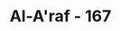 ---
title: "Al-A'raf - 167"
no: 167
arabic_no: ١٦٧
ayah: وَاِذْ تَاَذَّنَ رَبُّكَ لَيَبْعَثَنَّ عَلَيْهِمْ اِلٰى يَوْمِ الْقِيٰمَةِ مَنْ يَّسُوْمُهُمْ سُوْۤءَ الْعَذَابِۗ اِنَّ رَبَّكَ لَسَرِيْعُ الْعِقَابِۖ وَاِنَّهٗ لَغَفُوْرٌ رَّحِيْمٌ
translation: "Dan (ingatlah), ketika Tuhanmu memberitahukan, bahwa sungguh, Dia akan mengirim orang-orang yang akan menimpakan azab yang seburuk-buruknya kepada mereka (orang Yahudi) sampai hari Kiamat. Sesungguhnya Tuhanmu sangat cepat siksa-Nya, dan sesungguhnya Dia Maha Pengampun, Maha Penyayang."
tafsir: "Nabi Muhammad dalam ayat ini diingatkan oleh Allah tentang pemberitahuan-Nya kepada orang-orang Yahudi, bahwa Dia akan mengirimkan manusia lain yang lebih perkasa dari mereka untuk menjajah dan menyiksa mereka. Mereka selalu akan hidup dalam kehinaan dan penderitaan sampai akhir zaman, disebabkan tindakan mereka yang bertentangan dengan hukum-hukum Allah. Dalam sejarah telah terbukti dengan jelas ancaman Allah tersebut. Sesudah zaman Nabi Sulaiman, bangsa Yahudi diperangi oleh bangsa Babilonia di bawah raja Nebukadnezar, mereka hancur, laki-laki banyak yang dibunuh dan wanita-wanitanya banyak yang dijadikan hamba sahaya. Banyak pula di antara mereka yang di bawa ke Babilonia sebagai tawanan, sesudah itu mereka dijajah berganti-ganti oleh bermacam-macam kerajaan, karena itu mereka mengalami penderitaan berabad-abad lamanya akibat peperangan yang tak henti-hentinya. Akhirnya mereka jatuh ke tangan bangsa Romawi sampai zaman Nabi Isa. Zaman Romawi Kristen mereka tidak mempunyai kekuasaan lagi, bahkan mereka diusir dari negeri mereka dan terpencar-pencar di beberapa negeri. Sebagian mereka melarikan diri ke Jazirah Arab. Tinggallah mereka di daerah ini dengan aman. Tetapi kemudian sesudah agama Islam datang, mereka memusuhi Nabi Muhammad. Padahal beliau telah memberikan kebebasan kepada mereka hidup di daerah Islam berdasarkan perjanjian dengan mereka. Karena sikap permusuhan dan pengkhianatan mereka, terpaksa kaum Muslimin mengusir mereka dari daerah Islam. Ada pula di antara mereka yang dibunuh atau terbunuh karena berpihak kepada kaum musyirikin waktu peperangan (Perang Ahzab).\n\nPada abad ke 20, mereka mengalami penderitaan yang tak terperikan. Dalam perang dunia kedua yang lalu, banyak orang Yahudi menjadi korban kekuasaan Nazi Jerman. Di Amerika, di Eropa dan di Rusia, dewasa ini mereka masih banyak mengalami penghinaan. Meskipun orang Yahudi sekarang sudah mempunyai tanah air (Negara Israel) namun mereka tetap dalam penderitaan, karena sikap mereka juga, disebabkan umat manusia di dunia ini, terutama umat Islam memusuhi mereka. Negara Israel itu dibentuk dengan mengusir rakyat Palestina yang menjadi penduduk asli negara tersebut. Demikianlah nasib bangsa Yahudi itu. Sesungguhnya hukum Allah berlaku terhadap umat yang mendurhakai perintah-perintah-Nya dan membuat onar. Tetapi pengampunan dan kasih sayang Allah sangatlah besar dan luas bagi mereka yang taubat dari dosanya, kembali ke jalan Allah dengan penuh kesadaran, dan dengan jalan mengadakan perbaikan. Allah pasti menghapus penderitaan mereka."
---